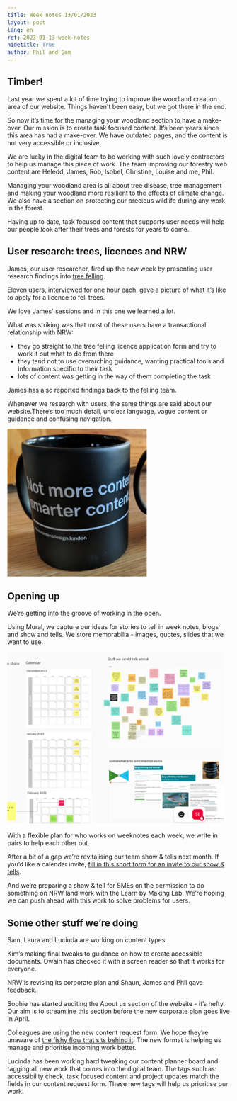 ```yaml
---
title: Week notes 13/01/2023
layout: post
lang: en
ref: 2023-01-13-week-notes
hidetitle: True
author: Phil and Sam
---
```


## Timber!
Last year we spent a lot of time trying to improve the woodland creation area of our website. Things haven't been easy, but we got there in the end. 

So now it’s time for the managing your woodland section to have a make-over. Our mission is to create task focused content. It’s been years since this area has had a make-over. We have outdated pages, and the content is not very accessible or inclusive.

We are lucky in the digital team to be working with such lovely contractors to help us manage this piece of work. The team improving our forestry web content are Heledd, James, Rob, Isobel, Christine, Louise and me, Phil.

Managing your woodland area is all about tree disease, tree management and making your woodland more resilient to the effects of climate change. We also have a section on protecting our precious wildlife during any work in the forest.

Having up to date, task focused content that supports user needs will help our people look after their trees and forests for years to come.

## User research: trees, licences and NRW

James, our user researcher, fired up the new week by presenting user research findings into [tree felling](https://naturalresources.wales/permits-and-permissions/tree-felling-and-other-regulations/tree-felling-licences/apply-for-a-felling-licence/?lang=en).  

Eleven users, interviewed for one hour each, gave a picture of what it’s like to apply for a licence to fell trees.

We love James' sessions and in this one we learned a lot.

What was striking was that most of these users have a transactional relationship with NRW:

* they go straight to the tree felling licence application form and try to work it out what to do from there
* they tend not to use overarching guidance, wanting practical tools and information specific to their task 
* lots of content was getting in the way of them completing the task

James has also reported findings back to the felling team.

Whenever we research with users, the same things are said about our website.There’s too much detail, unclear language, vague content or guidance and confusing navigation. 

![alt text](https://github.com/nrw-digital/week-notes/blob/b59590b7fcb6b2e4934c64e98bde71440580c1a8/images/smarter%20content.PNG?raw=true) 

## Opening up

We’re getting into the groove of working in the open.

Using Mural, we capture our ideas for stories to tell in week notes, blogs and show and tells. We store memorabilia - images, quotes, slides that we want to use. 

![alt text](https://github.com/nrw-digital/week-notes/blob/fcd9ebaf4601837bb186f1d242f1b54d002a9d69/images/comms%20mural.PNG?raw=true) 

With a flexible plan for who works on weeknotes each week, we write in pairs to help each other out. 

After a bit of a gap we’re revitalising our team show & tells next month. If you’d like a calendar invite, [fill in this short form for an invite to our show & tells](https://forms.office.com/e/ihQA3KXbPA).

And we’re preparing a show & tell for SMEs on the permission to do something on NRW land work with the Learn by Making Lab. We’re hoping we can push ahead with this work to solve problems for users.

## Some other stuff we’re doing

Sam, Laura and Lucinda are working on content types.

Kim’s making final tweaks to guidance on how to create accessible documents. Owain has checked it with a screen reader so that it works for everyone.

NRW is revising its corporate plan and Shaun, James and Phil gave feedback.

Sophie has started auditing the About us section of the website - it’s hefty. Our aim is to streamline this section before the new corporate plan goes live in April. 

Colleagues are using the new content request form. We hope they’re unaware of [the fishy flow that sits behind it](https://nrw-digital.github.io/week-notes/en/updates/2023/01/05/week-notes.html). The new format is helping us manage and prioritise incoming work better.

Lucinda has been working hard tweaking our content planner board and tagging all new work that comes into the digital team. The tags such as: accessibility check, task focused content and project updates match the fields in our content request form. These new tags will help us prioritise our work.  
